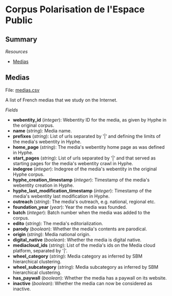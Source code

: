 # Corpus Polarisation de l'Espace Public

## Summary

*Resources*

* [Medias](#medias)

<h2 id="medias">Medias</h2>

File: [medias.csv](./medias.csv)

A list of French medias that we study on the Internet.

*Fields*

* **webentity_id** (*integer*): Webentity ID for the media, as given by Hyphe in the original corpus.
* **name** (*string*): Media name.
* **prefixes** (*string*): List of urls separated by '|' and defining the limits of the media's webentity in Hyphe.
* **home_page** (*string*): The media's webentity home page as was defined in Hyphe.
* **start_pages** (*string*): List of urls separated by '|' and that served as starting pages for the media's webentity crawl in Hyphe.
* **indegree** (*integer*): Indegree of the media's webentity in the original Hyphe corpus.
* **hyphe_creation_timestamp** (*integer*): Timestamp of the media's webentity creation in Hyphe.
* **hyphe_last_modification_timestamp** (*integer*): Timestamp of the media's webentity last modification in Hyphe.
* **outreach** (*string*): The media's outreach, e.g. national, regional etc.
* **foundation_year** (*year*): Year the media was founded.
* **batch** (*integer*): Batch number when the media was added to the corpus.
* **edito** (*string*): The media's editorialization.
* **parody** (*boolean*): Whether the media's contents are parodical.
* **origin** (*string*): Media national origin.
* **digital_native** (*boolean*): Whether the media is digital native.
* **mediacloud_ids** (*string*): List of the media's ids on the Media cloud platform, separated by '|'.
* **wheel_category** (*string*): Media category as inferred by SBM hierarchical clustering.
* **wheel_subcategory** (*string*): Media subcategory as inferred by SBM hierarchical clustering.
* **has_paywall** (*boolean*): Whether the media has a paywall on its website.
* **inactive** (*boolean*): Whether the media can now be considered as inactive.
